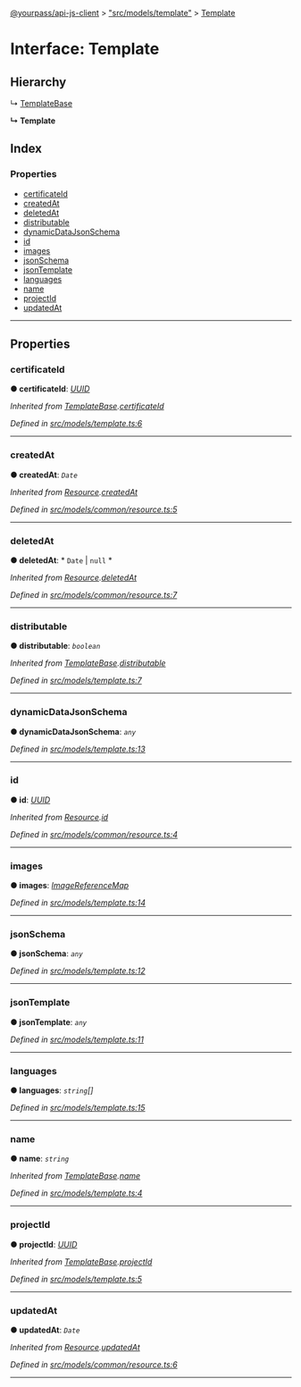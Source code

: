 [@yourpass/api-js-client](../README.md) > ["src/models/template"](../modules/_src_models_template_.md) > [Template](../interfaces/_src_models_template_.template.md)

# Interface: Template

## Hierarchy

↳  [TemplateBase](_src_models_template_.templatebase.md)

**↳ Template**

## Index

### Properties

* [certificateId](_src_models_template_.template.md#certificateid)
* [createdAt](_src_models_template_.template.md#createdat)
* [deletedAt](_src_models_template_.template.md#deletedat)
* [distributable](_src_models_template_.template.md#distributable)
* [dynamicDataJsonSchema](_src_models_template_.template.md#dynamicdatajsonschema)
* [id](_src_models_template_.template.md#id)
* [images](_src_models_template_.template.md#images)
* [jsonSchema](_src_models_template_.template.md#jsonschema)
* [jsonTemplate](_src_models_template_.template.md#jsontemplate)
* [languages](_src_models_template_.template.md#languages)
* [name](_src_models_template_.template.md#name)
* [projectId](_src_models_template_.template.md#projectid)
* [updatedAt](_src_models_template_.template.md#updatedat)

---

## Properties

<a id="certificateid"></a>

###  certificateId

**● certificateId**: *[UUID](../modules/_src_models_common_uuid_.md#uuid)*

*Inherited from [TemplateBase](_src_models_template_.templatebase.md).[certificateId](_src_models_template_.templatebase.md#certificateid)*

*Defined in [src/models/template.ts:6](https://github.com/yourpass/yourpass-api-js-client/blob/da1be9c/src/models/template.ts#L6)*

___
<a id="createdat"></a>

###  createdAt

**● createdAt**: *`Date`*

*Inherited from [Resource](_src_models_common_resource_.resource.md).[createdAt](_src_models_common_resource_.resource.md#createdat)*

*Defined in [src/models/common/resource.ts:5](https://github.com/yourpass/yourpass-api-js-client/blob/da1be9c/src/models/common/resource.ts#L5)*

___
<a id="deletedat"></a>

###  deletedAt

**● deletedAt**: * `Date` &#124; `null`
*

*Inherited from [Resource](_src_models_common_resource_.resource.md).[deletedAt](_src_models_common_resource_.resource.md#deletedat)*

*Defined in [src/models/common/resource.ts:7](https://github.com/yourpass/yourpass-api-js-client/blob/da1be9c/src/models/common/resource.ts#L7)*

___
<a id="distributable"></a>

###  distributable

**● distributable**: *`boolean`*

*Inherited from [TemplateBase](_src_models_template_.templatebase.md).[distributable](_src_models_template_.templatebase.md#distributable)*

*Defined in [src/models/template.ts:7](https://github.com/yourpass/yourpass-api-js-client/blob/da1be9c/src/models/template.ts#L7)*

___
<a id="dynamicdatajsonschema"></a>

###  dynamicDataJsonSchema

**● dynamicDataJsonSchema**: *`any`*

*Defined in [src/models/template.ts:13](https://github.com/yourpass/yourpass-api-js-client/blob/da1be9c/src/models/template.ts#L13)*

___
<a id="id"></a>

###  id

**● id**: *[UUID](../modules/_src_models_common_uuid_.md#uuid)*

*Inherited from [Resource](_src_models_common_resource_.resource.md).[id](_src_models_common_resource_.resource.md#id)*

*Defined in [src/models/common/resource.ts:4](https://github.com/yourpass/yourpass-api-js-client/blob/da1be9c/src/models/common/resource.ts#L4)*

___
<a id="images"></a>

###  images

**● images**: *[ImageReferenceMap](_src_models_image_.imagereferencemap.md)*

*Defined in [src/models/template.ts:14](https://github.com/yourpass/yourpass-api-js-client/blob/da1be9c/src/models/template.ts#L14)*

___
<a id="jsonschema"></a>

###  jsonSchema

**● jsonSchema**: *`any`*

*Defined in [src/models/template.ts:12](https://github.com/yourpass/yourpass-api-js-client/blob/da1be9c/src/models/template.ts#L12)*

___
<a id="jsontemplate"></a>

###  jsonTemplate

**● jsonTemplate**: *`any`*

*Defined in [src/models/template.ts:11](https://github.com/yourpass/yourpass-api-js-client/blob/da1be9c/src/models/template.ts#L11)*

___
<a id="languages"></a>

###  languages

**● languages**: *`string`[]*

*Defined in [src/models/template.ts:15](https://github.com/yourpass/yourpass-api-js-client/blob/da1be9c/src/models/template.ts#L15)*

___
<a id="name"></a>

###  name

**● name**: *`string`*

*Inherited from [TemplateBase](_src_models_template_.templatebase.md).[name](_src_models_template_.templatebase.md#name)*

*Defined in [src/models/template.ts:4](https://github.com/yourpass/yourpass-api-js-client/blob/da1be9c/src/models/template.ts#L4)*

___
<a id="projectid"></a>

###  projectId

**● projectId**: *[UUID](../modules/_src_models_common_uuid_.md#uuid)*

*Inherited from [TemplateBase](_src_models_template_.templatebase.md).[projectId](_src_models_template_.templatebase.md#projectid)*

*Defined in [src/models/template.ts:5](https://github.com/yourpass/yourpass-api-js-client/blob/da1be9c/src/models/template.ts#L5)*

___
<a id="updatedat"></a>

###  updatedAt

**● updatedAt**: *`Date`*

*Inherited from [Resource](_src_models_common_resource_.resource.md).[updatedAt](_src_models_common_resource_.resource.md#updatedat)*

*Defined in [src/models/common/resource.ts:6](https://github.com/yourpass/yourpass-api-js-client/blob/da1be9c/src/models/common/resource.ts#L6)*

___

